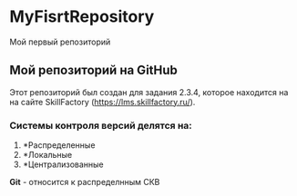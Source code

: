 # MyFisrtRepository
Мой первый репозиторий

## Мой репозиторий на GitHub

Этот репозиторий был создан для задания 2.3.4, которое находится на на сайте SkillFactory (https://lms.skillfactory.ru/).

### Системы контроля версий делятся на:
1. *Распределенные
2. *Локальные
3. *Централизованные

**Git** - относится к распределнным СКВ
